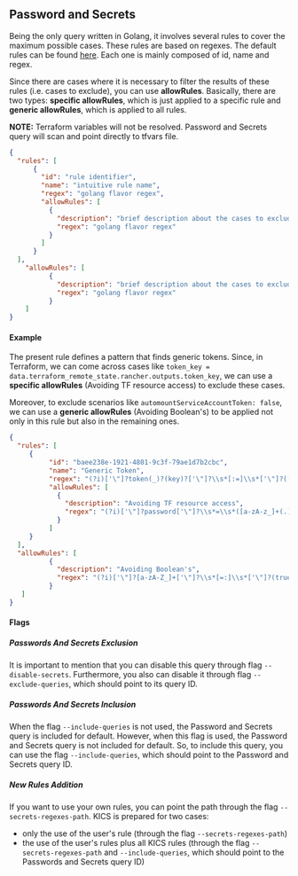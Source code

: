 ## Password and Secrets
Being the only query written in Golang, it involves several rules to cover the maximum possible cases. These rules are based on regexes. The default rules can be found [here](https://github.com/Checkmarx/kics/blob/master/assets/queries/common/passwords_and_secrets/regex_rules.json).
Each one is mainly composed of id, name and regex.

Since there are cases where it is necessary to filter the results of these rules (i.e. cases to exclude), you can use **allowRules**.
Basically, there are two types: **specific allowRules**, which is just applied to a specific rule and **generic allowRules**, which is applied to all rules.

**NOTE:** Terraform variables will not be resolved. Password and Secrets query will scan and point directly to tfvars file.

```json
{
  "rules": [
      {
        "id": "rule identifier",
        "name": "intuitive rule name",
        "regex": "golang flavor regex",
        "allowRules": [
          {
            "description": "brief description about the cases to exclude",
            "regex": "golang flavor regex"
          }
        ]
      }
  ],
    "allowRules": [
          {
            "description": "brief description about the cases to exclude",
            "regex": "golang flavor regex"
          }
    ]
}
```

#### Example

The present rule defines a pattern that finds generic tokens.
Since, in Terraform, we can come across cases like `token_key = data.terraform_remote_state.rancher.outputs.token_key`, we can use a **specific allowRules** (Avoiding TF resource access) to exclude these cases.

Moreover, to exclude scenarios like `automountServiceAccountToken: false`, we can use a **generic allowRules** (Avoiding Boolean's) to be applied not only in this rule but also in the remaining ones.

```json
{
  "rules": [
     {
          "id": "baee238e-1921-4801-9c3f-79ae1d7b2cbc",
          "name": "Generic Token",
          "regex": "(?i)['\"]?token(_)?(key)?['\"]?\\s*[:=]\\s*['\"]?([[A-Za-z0-9/~^_!@&%()=?*+-]+)['\"]?",
          "allowRules": [
            {
              "description": "Avoiding TF resource access",
              "regex": "(?i)['\"]?password['\"]?\\s*=\\s*([a-zA-z_]+(.))?[a-zA-z_]+(.)[a-zA-z_]+(.)[a-zA-z_]+"
            }
          ]
     }
  ],
  "allowRules": [
          {
            "description": "Avoiding Boolean's",
            "regex": "(?i)['\"]?[a-zA-Z_]+['\"]?\\s*[=:]\\s*['\"]?(true|false)['\"]?"
          }
   ]
}
```


#### Flags

##### Passwords And Secrets Exclusion
It is important to mention that you can disable this query through flag `--disable-secrets`. Furthermore, you also can disable it through flag `--exclude-queries`, which should point to its query ID.

##### Passwords And Secrets Inclusion
When the flag `--include-queries` is not used, the Password and Secrets query is included for default. However, when this flag is used, the Password and Secrets query is not included for default. So, to include this query, you can use the flag `--include-queries`, which should point to the Password and Secrets query ID.

##### New Rules Addition
If you want to use your own rules, you can point the path through the flag `--secrets-regexes-path`. KICS is prepared for two cases:
- only the use of the user's rule (through the flag `--secrets-regexes-path`)
- the use of the user's rules plus all KICS rules (through the flag `--secrets-regexes-path` and `--include-queries`, which should point to the Passwords and Secrets query ID)
